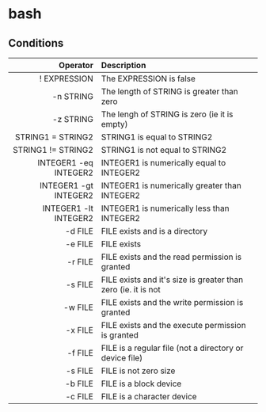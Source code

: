 # bash

## Conditions

| Operator               | Description                                                             |
|-----------------------:|:------------------------------------------------------------------------|
| ! EXPRESSION           | The EXPRESSION is false                                                 |
| -n STRING              | The length of STRING is greater than zero                               |
| -z STRING              | The lengh of STRING is zero (ie it is empty)                            |
| STRING1 = STRING2      | STRING1 is equal to STRING2                                             |
| STRING1 != STRING2     | STRING1 is not equal to STRING2                                         |
| INTEGER1 -eq INTEGER2  | INTEGER1 is numerically equal to INTEGER2                               |
| INTEGER1 -gt INTEGER2  | INTEGER1 is numerically greater than INTEGER2                           |
| INTEGER1 -lt INTEGER2  | INTEGER1 is numerically less than INTEGER2                              |
| -d FILE                | FILE exists and is a directory                                          |
| -e FILE                | FILE exists                                                             |
| -r FILE                | FILE exists and the read permission is granted                          |
| -s FILE                | FILE exists and it's size is greater than zero (ie. it is not | empty). |
| -w FILE                | FILE exists and the write permission is granted                         |
| -x FILE                | FILE exists and the execute permission is granted                       |
| -f FILE                | FILE is a regular file (not a directory or device file)                 |
| -s FILE                | FILE is not zero size                                                   |
| -b FILE                | FILE is a block device                                                  |
| -c FILE                | FILE is a character device                                              |
